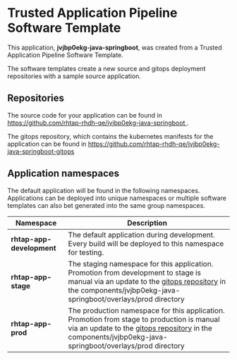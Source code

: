 # Trusted Application Pipeline Software Template

This application, **jvjbp0ekg-java-springboot**, was created from a Trusted Application Pipeline Software Template.

The software templates create a new source and gitops deployment repositories with a sample source application. 

## Repositories

The source code for your application can be found in [https://github.com/rhtap-rhdh-qe/jvjbp0ekg-java-springboot ](https://github.com/rhtap-rhdh-qe/jvjbp0ekg-java-springboot ).
 
The gitops repository, which contains the kubernetes manifests for the application can be found in 
[https://github.com/rhtap-rhdh-qe/jvjbp0ekg-java-springboot-gitops ](https://github.com/rhtap-rhdh-qe/jvjbp0ekg-java-springboot-gitops ) 

## Application namespaces 

The default application will be found in the following namespaces. Applications can be deployed into unique namespaces or multiple software templates can also bet generated into the same group namespaces.  

|  Namespace   |  Description   |  
| -------- | -------- |   
| **rhtap-app-development** | The default application during development. Every build will be deployed to this namespace for testing. | 
| **rhtap-app-stage** | The staging namespace for this application. Promotion from development to stage is manual via an update to the [gitops repository](https://github.com/rhtap-rhdh-qe/jvjbp0ekg-java-springboot-gitops ) in the components/jvjbp0ekg-java-springboot/overlays/prod directory |  
| **rhtap-app-prod** | The production namespace for this application. Promotion from stage to production is manual via an update to the [gitops repository](https://github.com/rhtap-rhdh-qe/jvjbp0ekg-java-springboot-gitops ) in the components/jvjbp0ekg-java-springboot/overlays/prod directory | 